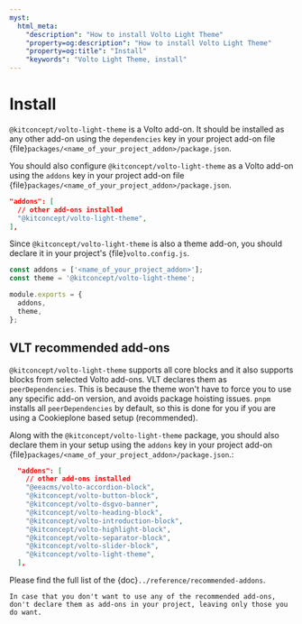 ```yaml
---
myst:
  html_meta:
    "description": "How to install Volto Light Theme"
    "property=og:description": "How to install Volto Light Theme"
    "property=og:title": "Install"
    "keywords": "Volto Light Theme, install"
---
```


# Install
`@kitconcept/volto-light-theme` is a Volto add-on.
It should be installed as any other add-on using the `dependencies` key in your project add-on file {file}`packages/<name_of_your_project_addon>/package.json`.

You should also configure `@kitconcept/volto-light-theme` as a Volto add-on using the `addons` key in your project add-on file {file}`packages/<name_of_your_project_addon>/package.json`.

```json
"addons": [
  // other add-ons installed
  "@kitconcept/volto-light-theme",
],
```

Since `@kitconcept/volto-light-theme` is also a theme add-on, you should declare it in your project's {file}`volto.config.js`.

```js
const addons = ['<name_of_your_project_addon>'];
const theme = '@kitconcept/volto-light-theme';

module.exports = {
  addons,
  theme,
};
```

## VLT recommended add-ons

`@kitconcept/volto-light-theme` supports all core blocks and it also supports blocks from selected Volto add-ons.
VLT declares them as `peerDependencies`.
This is because the theme won't have to force you to use any specific add-on version, and avoids package hoisting issues.
`pnpm` installs all `peerDependencies` by default, so this is done for you if you are using a Cookieplone based setup (recommended).

Along with the `@kitconcept/volto-light-theme` package, you should also declare them in your setup using the `addons` key in your project add-on {file}`packages/<name_of_your_project_addon>/package.json`.:

```json
  "addons": [
    // other add-ons installed
    "@eeacms/volto-accordion-block",
    "@kitconcept/volto-button-block",
    "@kitconcept/volto-dsgvo-banner",
    "@kitconcept/volto-heading-block",
    "@kitconcept/volto-introduction-block",
    "@kitconcept/volto-highlight-block",
    "@kitconcept/volto-separator-block",
    "@kitconcept/volto-slider-block",
    "@kitconcept/volto-light-theme",
  ],
```

Please find the full list of the {doc}`../reference/recommended-addons`.

```{note}
In case that you don't want to use any of the recommended add-ons, don't declare them as add-ons in your project, leaving only those you do want.
```


